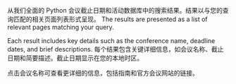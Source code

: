 从我们全面的 Python 会议截止日期和活动数据库中的搜索结果。结果以与您的查询匹配的相关页面列表形式呈现。 The results are presented as a list of relevant pages matching your query.

Each result includes key details such as the conference name, deadline dates, and brief descriptions. 每个结果包含关键详细信息，如会议名称、截止日期和简要描述。截止日期显示在<span class="local-timezone">您的本地时区</span>。

点击会议名称可查看更详细的信息，包括指南和官方会议网站的链接。
